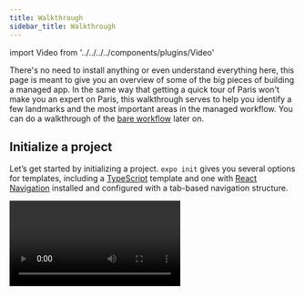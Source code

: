```yaml
---
title: Walkthrough
sidebar_title: Walkthrough
---
```


import Video from '../../../../components/plugins/Video'

There's no need to install anything or even understand everything here, this page is meant to give you an overview of some of the big pieces of building a managed app. In the same way that getting a quick tour of Paris won't make you an expert on Paris, this walkthrough serves to help you identify a few landmarks and the most important areas in the managed workflow. You can do a walkthrough of the [bare workflow](../../bare/exploring-bare-workflow/) later on.

## Initialize a project

Let’s get started by initializing a project. `expo init` gives you several options for templates, including a [TypeScript](https://www.typescriptlang.org/) template and one with [React Navigation](https://reactnavigation.org/) installed and configured with a tab-based navigation structure.

<Video file="exploring-managed/init.mp4" spaceAfter={30} />

> _Note: You may see several `peerDependencies` warnings when installing the dependencies for a new project. These are caused by some external packages having overly strict or unnecessary dependencies, and it's a work in progress to clean them up. They won't cause any harm to your project._

## Start the project

Now we just run `yarn start` (or `npm start` if you prefer that package manager) in the project directory, which delegates to `expo start`. You can also run `expo start` if you prefer! It doesn't matter at all, pick one and go with it.

<Video file="exploring-managed/start.mp4" spaceAfter />

## Open the project with the Expo client app on iOS or Android, or in your web browser

To run the app we don’t need to build any native code because it runs in the [Expo client](https://expo.io/tools#client), and the CLI will automatically install it for us in the [iOS simulator](../../workflow/ios-simulator/) or on any connected [Android emulator](../../workflow/android-studio-emulator/) or device. You can also download it from the App Store and Play Store.

<Video file="exploring-managed/open.mp4" />

<!-- The Expo client asks the server you started with `expo start` for a copy of your project (via localhost, LAN, or a tunnel), downloads it, and runs it. You can take advantage of various development tools such as [debugging](../../workflow/debugging/), [streaming device logs](../../workflow/logging/), and inspecting elements. -->

If you close the `expo-cli` or turn off your computer, you won't be able to access the app from your device anymore. We'll see how you can make it always available later on.

## Use the Expo SDK and community standard native libraries to build out native features

Let's scroll through the [API Reference](../../sdk/overview/) to find packages that provide the capabilities that we need. If we know right away that the Expo SDK doesn’t have the necessary native APIs built-in, then we should probably eject or re-initialize with the bare workflow template.

Let's say we had mockups for our app that look like the following:

<div style={{flex: 1, display: 'flex', alignItems: 'center', justifyContent: 'center', marginBottom: 10}}>
<img src="/static/images/exploring-managed/mockups.png" alt="Mockups of app screens" />
</div>

> _Note: These are actually screenshots from [Sindre Sorhus'](https://github.com/sindresorhus) open source app [Blear](https://sindresorhus.com/blear/), but let's pretend they are mockups for the sake of demonstration._

We can tell from looking at the mockups that we’ll need a camera, access to permissions, some way to apply effects to an image, and a way to access the device media library to select images and to save images to an album. We can find equivalents for this by scrolling through the API reference.

<Video file="exploring-managed/search.mp4" />

We have to start somewhere so let’s start with the `ImagePicker`. There’s a runnable example of it on the documentation page so let’s just copy that to get something running. Before pasting it into our app we will install all of the examples’ dependencies using `expo install`. `expo install` is a wrapper around npm and yarn to ensure that the version of the Expo SDK and React Native community packages that you install are compatible with your app. When we paste the code in, the app will reload and we now have a working image picker.

<Video file="exploring-managed/picker.mp4" />

At the risk of evoking the [How To Draw an Owl meme](https://knowyourmeme.com/memes/how-to-draw-an-owl), let's jump right ahead to when the app is complete. To get from where we started to here you will need to read the React and React Native documentation as needed to build parts of your app, but that's too much to cover in this particular article. Find out about learning resources [here](../../next-steps/additional-resources/).

<Video file="exploring-managed/done.mp4" />

We can make a separate version of the app for web to just guide people to our app in the app stores, for when we have them up there. We can create a different entry point for the app by creating `App.web.js` and then build it there.

<Video file="exploring-managed/web.mp4" spaceAfter />

## Configure the app with `app.json`

In a managed app we don’t have the native iOS or Android projects to poke around and modify, this is managed by Expo for us. So when we want to change configuration like the icon and splash screen image we can use `app.json`.

<Video file="exploring-managed/config.mp4" spaceAfter />

## Publish and share your app

To share the app with teammates we can run `expo publish` and we’ll build the JavaScript bundle and upload all of the assets to a CDN. [Read more about publishing here](../../workflow/publishing/).

<Video file="exploring-managed/publish.mp4" spaceAfter={30} />

> _Note: Running `expo publish` will upload your app artifacts to Expo's CDN (powered by CloudFront). If you would rather host everything on your own servers, read about how to do this in [Hosting An App on Your Servers](../../distribution/hosting-your-app/)._

You may have noticed that when we ran `expo publish` the CLI warned us about optimizing assets. We can run `expo optimize` to do this, and it’ll make our assets a bit more lean if possible. Republish after this to reap the rewards.

<Video file="exploring-managed/optimize.mp4" />

Upon publishing you are given a persistent URL that you can share with colleagues, in this case it was [https://expo.io/@notbrent/blearexp](https://expo.io/@notbrent/blearexp). This is determined by your Expo account username and the `slug` field in your project `app.json`.

On iOS, you can only open projects that you have built unless you have a [priority plan](https://expo.io/developer-services), then your teammates can open your projects as well. Another option to be able to open any published managed app from within the Expo client is to do a custom build of the the Expo iOS client. [Read more about that here](../../guides/adhoc-builds/).

## Building and deploying

### iOS and the Apple App Store

Before we run the build, we need to set a `bundleIdentifier` in `app.json` (["What does bundle identifier mean?"](https://stackoverflow.com/questions/11347470/what-does-bundle-identifier-mean-in-the-ios-project)).

<Video file="exploring-managed/bundleid.mp4" />

Now when we run `expo build:ios` it will kick off a build with the Expo build service. We will be prompted to enter our Apple developer credentials, and then we’ll just hit enter a couple of times to let Expo handle the distribution certificate, push key, and provisioning profile. You can also provide all of this yourself, which you might want to do if you are moving an existing app to the managed workflow. ([Concerned about security?](../../distribution/security/))

<Video file="exploring-managed/buildios.mp4" spaceAfter={30} />

> _Note: Running `expo build:[ios/android]` uses the Expo build service &mdash; if you would rather run builds on your own infrastructure, read about how to do this in [Building Standalone Apps on Your CI](../../distribution/turtle-cli/)_

Now you can use [Application Loader](https://help.apple.com/itc/apploader/) to upload the app to App Store Connect, but we find that it’s a bit easier to run `expo upload:ios` instead. Once it's up on App Store Connect, you'll have to do some manual work within their web interface. [Read more about deploying to app stores](../../distribution/app-stores/).

<Video file="exploring-managed/uploadios.mp4" spaceAfter />

### Android and the Google Play Store

Android builds follow a similar process to iOS builds, but we are going to restrict the permissions that we need here to just the ones we use in the app because Android permissions are more static than iOS. The Android equivalent of iOS' `bundleIdentifier` is `package`.

<Video file="exploring-managed/package.mp4" />

We’ll build an [Android App Bundle (`.aab`)](https://developer.android.com/platform/technology/app-bundle) here because we want a more lean binary for the Play Store, but if you want to install the binary on a local device for testing, leave out the `--app-bundle` flag and you’ll get a `.apk` file instead.

<Video file="exploring-managed/buildandroid.mp4" />

Now we need to create the app in the Google Play Console and upload it through the web interface manually. After the first time you have uploaded the app, subsequent uploads can be done with `expo upload:android`. [Read more about deploying to app stores](../../distribution/app-stores/).

### Building and deploying to the web

Run `expo build:web` then upload the `web-build` dirctory to any host capable of serving static files.

<Video file="exploring-managed/buildweb.mp4" spaceAfter />

## Updating the app over the air

Once your app is out for testing or on the stores you probably don’t want to have to repeat the process again to make some small changes. In this case, we noticed that we weren’t asking for camera roll permissions before saving the image, so if you tried to save an image before picking one from the camera roll then it wouldn’t work. To ship an update, we just need to run `expo publish` again.

<Video file="exploring-managed/update.mp4" />

When we built our Android app bundle above, we told it to point to a specific Android release channel ([learn more about release channels](../../distribution/release-channels/)). To publish an update to the Android app we then need to update that release channel too.

<Video file="exploring-managed/updatechannel.mp4" />

To determine the rules for when apps will download and apply these updates, [read about configuring OTA updates](../../guides/configuring-ota-updates/).

We frequently release updates to the [Expo SDK](../../sdk/overview/). If you decide to update your app to a newer version of our SDK, copies of the older version will continue to work fine. Users will download the newest copy that their client supports.

## Sending notifications

An [in-depth guide](../../guides/push-notifications/) to setting up push notifications end-to-end from your app to server is a good place to look for more information here. To quickly demonstrate how easy it is to get something simple wired up, without introducing any complexity of a server, take a look at how we can test out notifications using the [Push notifications tool](https://expo.io/dashboard/notifications).

<Video file="exploring-managed/notify.mp4" />

## Up next

You are now, at a very high level, familiar with the steps you would go through to create an app with the Expo managed workflow.

Let's move on to [learn about the limitations](../../introduction/why-not-expo/).

